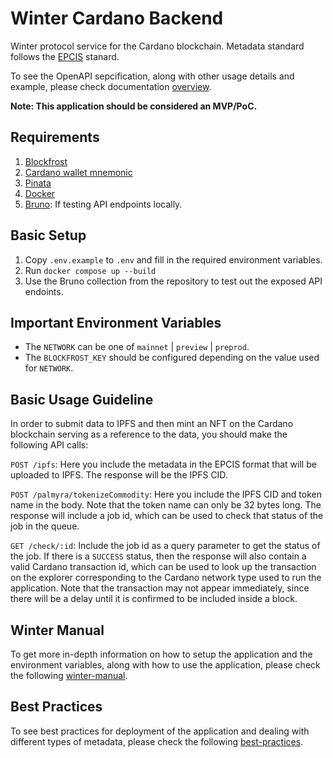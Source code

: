 # Winter Cardano Backend
Winter protocol service for the Cardano blockchain. Metadata standard follows the [EPCIS](https://www.gs1.org/standards/epcis) stanard. 

To see the OpenAPI sepcification, along with other usage details and example, please check documentation [overview](https://docs-winter.palmyra.app/docs/Backend/overview).

**Note: This application should be considered an MVP/PoC.**

## Requirements
1. [Blockfrost](https://blockfrost.io)
2. [Cardano wallet mnemonic](https://eternl.io)
3. [Pinata](https://pinata.cloud)
4. [Docker](https://www.docker.com)
5. [Bruno](https://www.usebruno.com): If testing API endpoints locally.

## Basic Setup
1. Copy `.env.example` to `.env` and fill in the required environment variables.
2. Run `docker compose up --build`
3. Use the Bruno collection from the repository to test out the exposed API endoints.

## Important Environment Variables
- The `NETWORK` can be one of `mainnet` | `preview` | `preprod`.
- The `BLOCKFROST_KEY` should be configured depending on the value used for `NETWORK`.

## Basic Usage Guideline
In order to submit data to IPFS and then mint an NFT on the Cardano blockchain serving as a reference to the data, you should make the following API calls:

`POST /ipfs`: Here you include the metadata in the EPCIS format that will be uploaded to IPFS. The response will be the IPFS CID.

`POST /palmyra/tokenizeCommodity`: Here you include the IPFS CID and token name in the body. Note that the token name can only be 32 bytes long. The response will include a job id, which can be used to check that status of the job in the queue.

`GET /check/:id`: Include the job id as a query parameter to get the status of the job. If there is a `SUCCESS` status, then the response will also contain a valid Cardano transaction id, which can be used to look up the transaction on the explorer corresponding to the Cardano network type used to run the application. Note that the transaction may not appear immediately, since there will be a delay until it is confirmed to be included inside a block.

## Winter Manual
To get more in-depth information on how to setup the application and the environment variables, along with how to use the application, please check the following [winter-manual](./docs/WINTER-MANUAL.md).

## Best Practices
To see best practices for deployment of the application and dealing with different types of metadata, please check the following [best-practices](./docs/BEST-PRACTICES.md).
